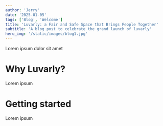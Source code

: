```yaml
---
author: 'Jerry'
date: '2025-01-05'
tags: ['Blog', 'Welcome']
title: 'Luvarly: a Fair and Safe Space that Brings People Together'
subtitle: 'A blog post to celebrate the grand launch of luvarly'
hero_img: '/static/images/blog1.jpg'
---
```


Lorem ipsum dolor sit amet

# Why Luvarly?

Lorem ipsum

# Getting started

Lorem ipsum
